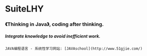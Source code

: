 # SuiteLHY
### 《Thinking in Java》, coding after thinking.
##### Integrate knowledge to avoid inefficient work.
```
JAVA编程语言 - 系统性学习网站: [JAVAschool](http://www.51gjie.com/)
```
